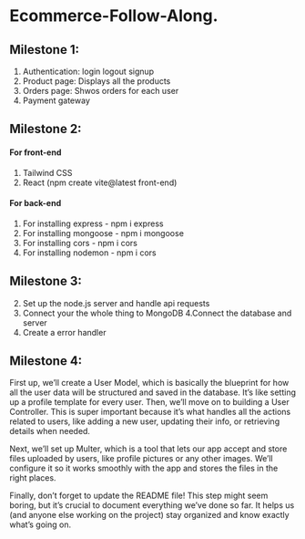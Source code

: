 # Ecommerce-Follow-Along.
## Milestone 1:
1. Authentication: login logout signup
2. Product page: Displays all the products
3. Orders page: Shwos orders for each user
4. Payment gateway

## Milestone 2:
#### For front-end
1. Tailwind CSS
2. React (npm create vite@latest front-end)
#### For back-end
1. For installing express - npm i express
2. For installing mongoose - npm i mongoose
3. For installing cors - npm i cors
4. For installing nodemon - npm i cors

## Milestone 3:
2. Set up the node.js server and handle api requests
3. Connect your the whole thing to MongoDB
4.Connect the database and server
5. Create a error handler

## Milestone 4:

First up, we’ll create a User Model, which is basically the blueprint for how all the user data will be structured and saved in the database. It’s like setting up a profile template for every user. Then, we’ll move on to building a User Controller. This is super important because it’s what handles all the actions related to users, like adding a new user, updating their info, or retrieving details when needed.

Next, we’ll set up Multer, which is a tool that lets our app accept and store files uploaded by users, like profile pictures or any other images. We’ll configure it so it works smoothly with the app and stores the files in the right places.

Finally, don’t forget to update the README file! This step might seem boring, but it’s crucial to document everything we’ve done so far. It helps us (and anyone else working on the project) stay organized and know exactly what’s going on.
